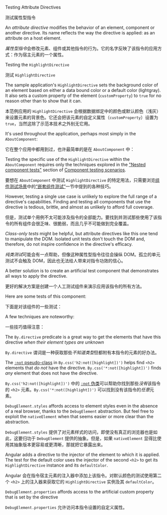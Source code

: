 <a id="attribute-directive"></a>



Testing Attribute Directives

测试属性型指令

An *attribute directive* modifies the behavior of an element, component or another directive.
Its name reflects the way the directive is applied: as an attribute on a host element.

*属性型指令*会修改元素、组件或其他指令的行为。它的名字反映了该指令的应用方式：作为宿主元素的一个属性。

Testing the `HighlightDirective`

测试 `HighlightDirective`

The sample application's `HighlightDirective` sets the background color of an element based on either a data bound color or a default color \(lightgray\).
It also sets a custom property of the element \(`customProperty`\) to `true` for no reason other than to show that it can.

本范例应用的 `HighlightDirective` 会根据数据绑定中的颜色或默认颜色（浅灰）来设置元素的背景色。它还会把该元素的自定义属性（`customProperty`）设置为 `true`，当然这除了示范本技术之外别无它用。

It's used throughout the application, perhaps most simply in the `AboutComponent`:

它在整个应用中都用到过，也许最简单的是在 `AboutComponent` 中：

Testing the specific use of the `HighlightDirective` within the `AboutComponent` requires only the techniques explored in the ["Nested component tests"](guide/testing-components-scenarios#nested-component-tests) section of [Component testing scenarios](guide/testing-components-scenarios).

要想在 `AboutComponent` 中测试 `HighlightDirective` 的特定用法，只需要浏览[组件测试场景](guide/testing-components-scenarios)中的[“嵌套组件测试”](guide/testing-components-scenarios#nested-component-tests)一节中提到的各种技巧。

However, testing a single use case is unlikely to explore the full range of a directive's capabilities.
Finding and testing all components that use the directive is tedious, brittle, and almost as unlikely to afford full coverage.

但是，测试单个用例不太可能涉及指令的全部能力。要找到并测试那些使用了该指令的所有组件会很乏味、很脆弱，而且几乎不可能做到完全覆盖。

*Class-only tests* might be helpful, but attribute directives like this one tend to manipulate the DOM.
Isolated unit tests don't touch the DOM and, therefore, do not inspire confidence in the directive's efficacy.

*纯类测试*可能会有一点帮助，但像这种属性型指令往往会操纵 DOM。孤立的单元测试不会触及 DOM，因此也无法给人带来对指令功效的信心。

A better solution is to create an artificial test component that demonstrates all ways to apply the directive.

更好的解决方案是创建一个人工测试组件来演示应用该指令的所有方法。

Here are some tests of this component:

下面是对该组件的一些测试：

A few techniques are noteworthy:

一些技巧值得注意：

The `By.directive` predicate is a great way to get the elements that have this directive *when their element types are unknown*

`By.directive` 谓词是一种获取那些*不知道类型*但都附有本指令的元素的好办法。

The [`:not` pseudo-class](https://developer.mozilla.org/docs/Web/CSS/:not) in `By.css('h2:not([highlight])')` helps find `<h2>` elements that *do not* have the directive.
`By.css('*:not([highlight])')` finds *any* element that does not have the directive.

`By.css('h2:not([highlight])')` 中的 [`:not` 伪类](https://developer.mozilla.org/docs/Web/CSS/:not)可以帮助你找到那些*没有*该指令的 `<h2>` 元素。`By.css('*:not([highlight])')` 可以找到没有该指令的*任意*元素。

`DebugElement.styles` affords access to element styles even in the absence of a real browser, thanks to the `DebugElement` abstraction.
But feel free to exploit the `nativeElement` when that seems easier or more clear than the abstraction.

`DebugElement.styles` 提供了对元素样式的访问，即使没有真正的浏览器也是如此，这要归功于 `DebugElement` 提供的抽象。但是，如果 `nativeElement` 显得比使用其抽象版本更容易或更清晰，那就把它暴露出来。

Angular adds a directive to the injector of the element to which it is applied.
The test for the default color uses the injector of the second `<h2>` to get its `HighlightDirective` instance and its `defaultColor`.

Angular 会在指令宿主元素的注入器中添加上该指令。对默认颜色的测试使用第二个 `<h2>` 上的注入器来获取它的 `HighlightDirective` 实例及其 `defaultColor`。

`DebugElement.properties` affords access to the artificial custom property that is set by the directive

`DebugElement.properties` 允许访问本指令设置的自定义属性。